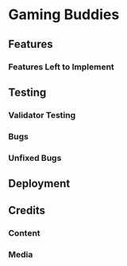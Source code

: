 # Gaming Buddies




## Features

### Features Left to Implement



## Testing

### Validator Testing

### Bugs

### Unfixed Bugs



## Deployment
## Credits

### Content

### Media

